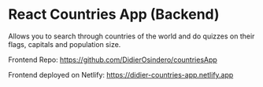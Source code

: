 # React Countries App (Backend)
Allows you to search through countries of the world and do quizzes on their flags, capitals and population size. 

Frontend Repo: https://github.com/DidierOsindero/countriesApp

Frontend deployed on Netlify: https://didier-countries-app.netlify.app
